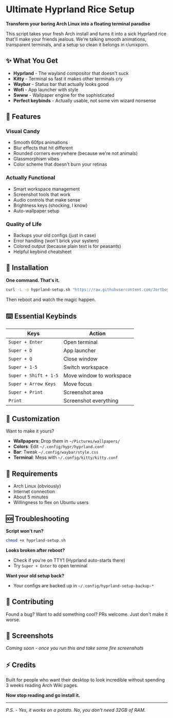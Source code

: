# Ultimate Hyprland Rice Setup

**Transform your boring Arch Linux into a floating terminal paradise**

This script takes your fresh Arch install and turns it into a sick Hyprland rice that'll make your friends jealous. We're talking smooth animations, transparent terminals, and a setup so clean it belongs in r/unixporn.

## ✨ What You Get

- **Hyprland** - The wayland compositor that doesn't suck
- **Kitty** - Terminal so fast it makes other terminals cry
- **Waybar** - Status bar that actually looks good
- **Wofi** - App launcher with style
- **Swww** - Wallpaper engine for the sophisticated
- **Perfect keybinds** - Actually usable, not some vim wizard nonsense

## 🎯 Features

### Visual Candy
- Smooth 60fps animations
- Blur effects that hit different
- Rounded corners everywhere (because we're not animals)
- Glassmorphism vibes
- Color scheme that doesn't burn your retinas

### Actually Functional
- Smart workspace management
- Screenshot tools that work
- Audio controls that make sense
- Brightness keys (shocking, I know)
- Auto-wallpaper setup

### Quality of Life
- Backups your old configs (just in case)
- Error handling (won't brick your system)
- Colored output (because plain text is for peasants)
- Helpful keybind cheatsheet

## 🚦 Installation

**One command. That's it.**

```bash
curl -L -o hyprland-setup.sh "https://raw.githubusercontent.com/Jortboy3000/hyprland-setup/main/hyprland-setup.sh" && chmod +x hyprland-setup.sh && ./hyprland-setup.sh
```

Then reboot and watch the magic happen.

## ⌨️ Essential Keybinds

| Keys | Action | 
|------|--------|
| `Super + Enter` | Open terminal |
| `Super + D` | App launcher |
| `Super + Q` | Close window |
| `Super + 1-5` | Switch workspace |
| `Super + Shift + 1-5` | Move window to workspace |
| `Super + Arrow Keys` | Move focus |
| `Super + Print` | Screenshot area |
| `Print` | Screenshot everything |

## 🎨 Customization

Want to make it yours? 

- **Wallpapers**: Drop them in `~/Pictures/wallpapers/`
- **Colors**: Edit `~/.config/hypr/hyprland.conf`
- **Bar**: Tweak `~/.config/waybar/style.css`
- **Terminal**: Mess with `~/.config/kitty/kitty.conf`

## 🔧 Requirements

- Arch Linux (obviously)
- Internet connection
- About 5 minutes
- Willingness to flex on Ubuntu users

## 🆘 Troubleshooting

**Script won't run?**
```bash
chmod +x hyprland-setup.sh
```

**Looks broken after reboot?**
- Check if you're on TTY1 (Hyprland auto-starts there)
- Try `Super + Enter` to open terminal

**Want your old setup back?**
- Your configs are backed up in `~/.config/hyprland-setup-backup-*`

## 🤝 Contributing

Found a bug? Want to add something cool? PRs welcome. Just don't make it worse.

## 📸 Screenshots

*Coming soon - once you run this and take some fire screenshots*

## ⚡ Credits

Built for people who want their desktop to look incredible without spending 3 weeks reading Arch Wiki pages.

**Now stop reading and go install it.**

---

*P.S. - Yes, it works on a potato. No, you don't need 32GB of RAM.*
